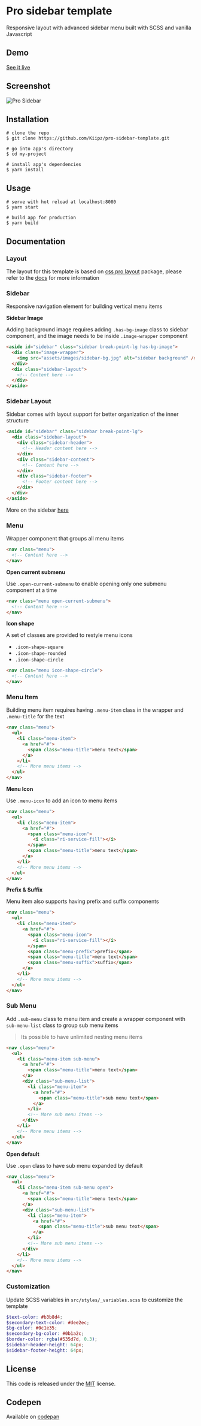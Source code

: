 # Pro sidebar template

Responsive layout with advanced sidebar menu built with SCSS and vanilla Javascript

## Demo

[See it live](https://azouaoui-med.github.io/pro-sidebar-template)

## Screenshot

![Pro Sidebar](https://user-images.githubusercontent.com/25878302/215290325-e5c6043b-4411-404c-83b8-dcc227df70ad.jpg)

## Installation

```
# clone the repo
$ git clone https://github.com/Kiipz/pro-sidebar-template.git

# go into app's directory
$ cd my-project

# install app's dependencies
$ yarn install

```

## Usage

```
# serve with hot reload at localhost:8080
$ yarn start

# build app for production
$ yarn build

```

## Documentation

### Layout

The layout for this template is based on [css pro layout](https://github.com/azouaoui-med/css-pro-layout) package, please refer to the [docs](https://azouaoui-med.github.io/css-pro-layout/) for more information

### Sidebar

Responsive navigation element for building vertical menu items

**Sidebar Image**

Adding background image requires adding `.has-bg-image` class to sidebar component, and the image needs to be inside `.image-wrapper` component

```html
<aside id="sidebar" class="sidebar break-point-lg has-bg-image">
  <div class="image-wrapper">
    <img src="assets/images/sidebar-bg.jpg" alt="sidebar background" />
  </div>
  <div class="sidebar-layout">
    <!-- Content here -->
  </div>
</aside>
```

### Sidebar Layout

Sidebar comes with layout support for better organization of the inner structure

```html
<aside id="sidebar" class="sidebar break-point-lg">
  <div class="sidebar-layout">
    <div class="sidebar-header">
      <!-- Header content here -->
    </div>
    <div class="sidebar-content">
      <!-- Content here -->
    </div>
    <div class="sidebar-footer">
      <!-- Footer content here -->
    </div>
  </div>
</aside>
```

More on the sidebar [here](https://azouaoui-med.github.io/css-pro-layout/docs/reference/sidebar)

### Menu

Wrapper component that groups all menu items

```html
<nav class="menu">
  <!-- Content here -->
</nav>
```

**Open current submenu**

Use `.open-current-submenu` to enable opening only one submenu component at a time

```html
<nav class="menu open-current-submenu">
  <!-- Content here -->
</nav>
```

**Icon shape**

A set of classes are provided to restyle menu icons

- `.icon-shape-square`
- `.icon-shape-rounded`
- `.icon-shape-circle`

```html
<nav class="menu icon-shape-circle">
  <!-- Content here -->
</nav>
```

### Menu Item

Building menu item requires having `.menu-item` class in the wrapper and `.menu-title` for the text

```html
<nav class="menu">
  <ul>
    <li class="menu-item">
      <a href="#">
        <span class="menu-title">menu text</span>
      </a>
    </li>
    <!-- More menu items -->
  </ul>
</nav>
```

**Menu Icon**

Use `.menu-icon` to add an icon to menu items

```html
<nav class="menu">
  <ul>
    <li class="menu-item">
      <a href="#">
        <span class="menu-icon">
          <i class="ri-service-fill"></i>
        </span>
        <span class="menu-title">menu text</span>
      </a>
    </li>
    <!-- More menu items -->
  </ul>
</nav>
```

**Prefix & Suffix**

Menu item also supports having prefix and suffix components

```html
<nav class="menu">
  <ul>
    <li class="menu-item">
      <a href="#">
        <span class="menu-icon">
          <i class="ri-service-fill"></i>
        </span>
        <span class="menu-prefix">prefix</span>
        <span class="menu-title">menu text</span>
        <span class="menu-suffix">suffix</span>
      </a>
    </li>
    <!-- More menu items -->
  </ul>
</nav>
```

### Sub Menu

Add `.sub-menu` class to menu item and create a wrapper component with `sub-menu-list` class to group sub menu items

> Its possible to have unlimited nesting menu items

```html
<nav class="menu">
  <ul>
    <li class="menu-item sub-menu">
      <a href="#">
        <span class="menu-title">menu text</span>
      </a>
      <div class="sub-menu-list">
        <li class="menu-item">
          <a href="#">
            <span class="menu-title">sub menu text</span>
          </a>
        </li>
        <!-- More sub menu items -->
      </div>
    </li>
    <!-- More menu items -->
  </ul>
</nav>
```

**Open default**

Use `.open` class to have sub menu expanded by default

```html
<nav class="menu">
  <ul>
    <li class="menu-item sub-menu open">
      <a href="#">
        <span class="menu-title">menu text</span>
      </a>
      <div class="sub-menu-list">
        <li class="menu-item">
          <a href="#">
            <span class="menu-title">sub menu text</span>
          </a>
        </li>
        <!-- More sub menu items -->
      </div>
    </li>
    <!-- More menu items -->
  </ul>
</nav>
```

### Customization

Update SCSS variables in `src/styles/_variables.scss` to customize the template

```scss
$text-color: #b3b8d4;
$secondary-text-color: #dee2ec;
$bg-color: #0c1e35;
$secondary-bg-color: #0b1a2c;
$border-color: rgba(#535d7d, 0.3);
$sidebar-header-height: 64px;
$sidebar-footer-height: 64px;
```

## License

This code is released under the [MIT](https://github.com/azouaoui-med/pro-sidebar-template/blob/gh-pages/LICENSE) license.

## Codepen

Available on [codepan](https://codepen.io/azouaoui-med/pen/wpBadb) 
